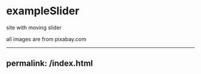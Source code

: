 # exampleSlider

site with moving slider

all images are from pixabay.com

---

## permalink: /index.html
